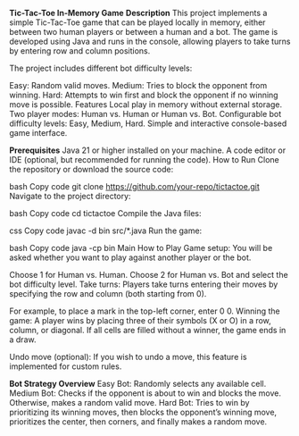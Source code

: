 **Tic-Tac-Toe In-Memory Game**
**Description**
This project implements a simple Tic-Tac-Toe game that can be played locally in memory, either between two human players or between a human and a bot. 
The game is developed using Java and runs in the console, allowing players to take turns by entering row and column positions.

The project includes different bot difficulty levels:

Easy: Random valid moves.
Medium: Tries to block the opponent from winning.
Hard: Attempts to win first and block the opponent if no winning move is possible.
Features
Local play in memory without external storage.
Two player modes: Human vs. Human or Human vs. Bot.
Configurable bot difficulty levels: Easy, Medium, Hard.
Simple and interactive console-based game interface.


**Prerequisites**
Java 21 or higher installed on your machine.
A code editor or IDE (optional, but recommended for running the code).
How to Run
Clone the repository or download the source code:

bash
Copy code
git clone https://github.com/your-repo/tictactoe.git
Navigate to the project directory:

bash
Copy code
cd tictactoe
Compile the Java files:

css
Copy code
javac -d bin src/*.java
Run the game:

bash
Copy code
java -cp bin Main
How to Play
Game setup: You will be asked whether you want to play against another player or the bot.

Choose 1 for Human vs. Human.
Choose 2 for Human vs. Bot and select the bot difficulty level.
Take turns: Players take turns entering their moves by specifying the row and column (both starting from 0).

For example, to place a mark in the top-left corner, enter 0 0.
Winning the game: A player wins by placing three of their symbols (X or O) in a row, column, or diagonal. If all cells are filled without a winner, the game ends in a draw.

Undo move (optional): If you wish to undo a move, this feature is implemented for custom rules.


**Bot Strategy Overview**
Easy Bot: Randomly selects any available cell.
Medium Bot: Checks if the opponent is about to win and blocks the move. Otherwise, makes a random valid move.
Hard Bot: Tries to win by prioritizing its winning moves, then blocks the opponent’s winning move, prioritizes the center, then corners, and finally makes a random move.
